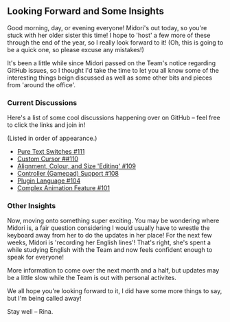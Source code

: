 ## Looking Forward and Some Insights

Good morning, day, or evening everyone! Midori's out today, so you're stuck with her older sister this time! I hope to 'host' a few more of these through the end of the year, so I really look forward to it! (Oh, this is going to be a quick one, so please excuse any mistakes!)

It's been a little while since Midori passed on the Team's notice regarding GitHub issues, so I thought I'd take the time to let you all know some of the interesting things beign discussed as well as some other bits and pieces from 'around the office'.

### Current Discussions

Here's a list of some cool discussions happening over on GitHub – feel free to click the links and join in!

(Listed in order of appearance.)

* [Pure Text Switches #111](https://github.com/suika2engine/suika2/issues/111)
* [Custom Cursor ##110](https://github.com/suika2engine/suika2/issues/110)
* [Alignment, Colour, and Size 'Editing' #109](https://github.com/suika2engine/suika2/issues/109)
* [Controller (Gamepad) Support #108](https://github.com/suika2engine/suika2/issues/108)
* [Plugin Language #104](https://github.com/suika2engine/suika2/issues/104)
* [Complex Animation Feature #101](https://github.com/suika2engine/suika2/issues/101)

### Other Insights

Now, moving onto something super exciting. You may be wondering where Midori is, a fair question considering I would usually have to wrestle the keyboard away from her to do the updates in her place!
For the next few weeks, Midori is 'recording her English lines'! That's right, she's spent a while studying English with the Team and now feels confident enough to speak for everyone!

More information to come over the next month and a half, but updates may be a little slow while the Team is out with personal activites.

We all hope you're looking forward to it, I did have some more things to say, but I'm being called away!

Stay well – Rina.

